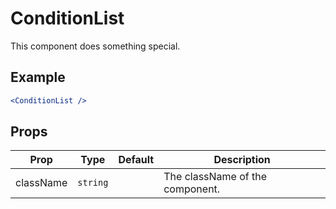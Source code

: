 # ConditionList

This component does something special.

## Example

```jsx
<ConditionList />
```

## Props

| Prop      | Type     | Default | Description                     |
| --------- | -------- | ------- | ------------------------------- |
| className | `string` |         | The className of the component. |
